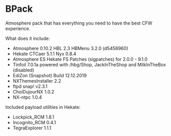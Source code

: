 # BPack

Atmosphere pack that has everything you need to have the best CFW experience.

What does it include:

* Atmosphere 0.10.2 HBL 2.3 HBMenu 3.2.0 (d5458960)
* Hekate CTCaer 5.1.1 Nyx 0.8.4
* Atmosphere ES Hekate FS Patches (sigpatches) for 2.0.0 - 9.1.0
* Tinfoil 7.0.1a powered with /hbg/Shop, JackInTheShop and MilkInTheBox (disabled)
* EdiZon (Snapshot) Build 12.12.2019
* NXThemesInstaller 2.2
* ftpd snap! v2.3.1
* ChoiDujourNX 1.0.2
* NX-ntpc 1.0.4

Included payload utilities in Hekate:

* Lockpick_RCM 1.8.1
* Incognito_RCM 0.4.1
* TegraExplorer 1.1.1
 
